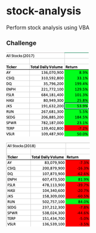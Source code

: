# stock-analysis
Perform stock analysis using VBA

### Challenge
![All Stocks (2017)](https://github.com/sdang101/stock-analysis/blob/master/All%20Stocks%20(2017).png)

![All Stocks (2018)](https://github.com/sdang101/stock-analysis/blob/master/All%20Stocks%20(2018).png)

